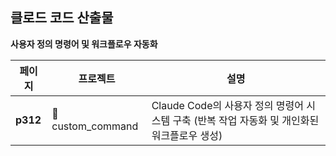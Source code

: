 ## 클로드 코드 산출물

**사용자 정의 명령어 및 워크플로우 자동화**

| 페이지 | 프로젝트 | 설명 |
|--------|----------|------|
| **p312** | 📁 custom_command | Claude Code의 사용자 정의 명령어 시스템 구축 (반복 작업 자동화 및 개인화된 워크플로우 생성) |
